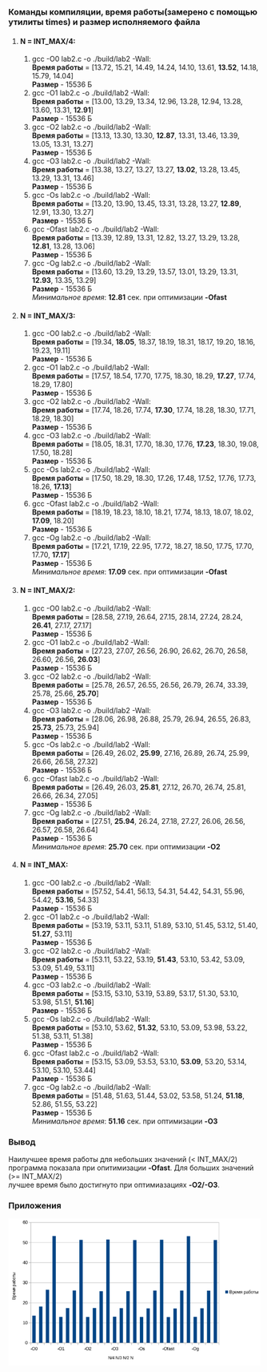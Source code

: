 ### Команды компиляции, время работы(замерено с помощью утилиты times) и размер исполняемого файла
1. #### N = INT_MAX/4:
    1. gcc -O0 lab2.c -o ./build/lab2 -Wall:\
    **Время работы** = [13.72, 15.21, 14.49, 14.24, 14.10, 13.61, **13.52**, 14.18, 15.79, 14.04]\
    **Размер** - 15536 Б
    2. gcc -O1 lab2.c -o ./build/lab2 -Wall:\
    **Время работы** = [13.00, 13.29, 13.34, 12.96, 13.28, 12.94, 13.28, 13.60, 13.31, **12.91**]\
    **Размер** - 15536 Б
    3. gcc -O2 lab2.c -o ./build/lab2 -Wall:\
    **Время работы** = [13.13, 13.30, 13.30, **12.87**, 13.31, 13.46, 13.39, 13.05, 13.31, 13.27]\
    **Размер** - 15536 Б
    4. gcc -O3 lab2.c -o ./build/lab2 -Wall:\
    **Время работы** = [13.38, 13.27, 13.27, 13.27, **13.02**, 13.28, 13.45, 13.29, 13.31, 13.46]\
    **Размер** - 15536 Б
    5. gcc -Os lab2.c -o ./build/lab2 -Wall:\
    **Время работы** = [13.20, 13.90, 13.45, 13.31, 13.28, 13.27, **12.89**, 12.91, 13.30, 13.27]\
    **Размер** - 15536 Б
    6. gcc -Ofast lab2.c -o ./build/lab2 -Wall:\
    **Время работы** = [13.39, 12.89, 13.31, 12.82, 13.27, 13.29, 13.28, **12.81**, 13.28, 13.06]\
    **Размер** - 15536 Б
    7. gcc -Og lab2.c -o ./build/lab2 -Wall:\
    **Время работы** = [13.60, 13.29, 13.29, 13.57, 13.01, 13.29, 13.31, **12.93**, 13.35, 13.29]\
    **Размер** - 15536 Б\
    *Минимальное время*: **12.81** сек. при оптимизации **-Ofast**
2. #### N = INT_MAX/3:
    1. gcc -O0 lab2.c -o ./build/lab2 -Wall:\
    **Время работы** = [19.34, **18.05**, 18.37, 18.19, 18.31, 18.17, 19.20, 18.16, 19.23, 19.11]\
    **Размер** - 15536 Б
    2. gcc -O1 lab2.c -o ./build/lab2 -Wall:\
    **Время работы** = [17.57, 18.54, 17.70, 17.75, 18.30, 18.29, **17.27**, 17.74, 18.29, 17.80]\
    **Размер** - 15536 Б
    3. gcc -O2 lab2.c -o ./build/lab2 -Wall:\
    **Время работы** = [17.74, 18.26, 17.74, **17.30**, 17.74, 18.28, 18.30, 17.71, 18.29, 18.30]\
    **Размер** - 15536 Б
    4. gcc -O3 lab2.c -o ./build/lab2 -Wall:\
    **Время работы** = [18.05, 18.31, 17.70, 18.30, 17.76, **17.23**, 18.30, 19.08, 17.50, 18.28]\
    **Размер** - 15536 Б
    5. gcc -Os lab2.c -o ./build/lab2 -Wall:\
    **Время работы** = [17.50, 18.29, 18.30, 17.26, 17.48, 17.52, 17.76, 17.73, 18.26, **17.13**]\
    **Размер** - 15536 Б
    6. gcc -Ofast lab2.c -o ./build/lab2 -Wall:\
    **Время работы** = [18.19, 18.23, 18.10, 18.21, 17.74, 18.13, 18.07, 18.02, **17.09**, 18.20]\
    **Размер** - 15536 Б
    7. gcc -Og lab2.c -o ./build/lab2 -Wall:\
    **Время работы** = [17.21, 17.19, 22.95, 17.72, 18.27, 18.50, 17.75, 17.70, 17.70, **17.17**]\
    **Размер** - 15536 Б\
    *Минимальное время*: **17.09** сек. при оптимизации **-Ofast**
3. #### N = INT_MAX/2:
    1. gcc -O0 lab2.c -o ./build/lab2 -Wall:\
    **Время работы** = [28.58, 27.19, 26.64, 27.15, 28.14, 27.24, 28.24, **26.41**, 27.17, 27.17]\
    **Размер** - 15536 Б
    2. gcc -O1 lab2.c -o ./build/lab2 -Wall:\
    **Время работы** = [27.23, 27.07, 26.56, 26.90, 26.62, 26.70, 26.58, 26.60, 26.56, **26.03**]\
    **Размер** - 15536 Б
    3. gcc -O2 lab2.c -o ./build/lab2 -Wall:\
    **Время работы** = [25.78, 26.57, 26.55, 26.56, 26.79, 26.74, 33.39, 25.78, 25.66, **25.70**]\
    **Размер** - 15536 Б
    4. gcc -O3 lab2.c -o ./build/lab2 -Wall:\
    **Время работы** = [28.06, 26.98, 26.88, 25.79, 26.94, 26.55, 26.83, **25.73**, 25.73, 25.94]\
    **Размер** - 15536 Б
    5. gcc -Os lab2.c -o ./build/lab2 -Wall:\
    **Время работы** = [26.49, 26.02, **25.99**, 27.16, 26.89, 26.74, 25.99, 26.66, 26.58, 27.32]\
    **Размер** - 15536 Б
    6. gcc -Ofast lab2.c -o ./build/lab2 -Wall:\
    **Время работы** = [26.49, 26.03, **25.81**, 27.12, 26.70, 26.74, 25.81, 26.66, 26.34, 27.05]\
    **Размер** - 15536 Б
    7. gcc -Og lab2.c -o ./build/lab2 -Wall:\
    **Время работы** = [27.51, **25.94**, 26.24, 27.18, 27.27, 26.06, 26.56, 26.57, 26.58, 26.64]\
    **Размер** - 15536 Б\
    *Минимальное время*: **25.70** сек. при оптимизации **-O2**
3. #### N = INT_MAX:
    1. gcc -O0 lab2.c -o ./build/lab2 -Wall:\
    **Время работы** = [57.52, 54.41, 56.13, 54.31, 54.42, 54.31, 55.96, 54.42, **53.16**, 54.33]\
    **Размер** - 15536 Б
    2. gcc -O1 lab2.c -o ./build/lab2 -Wall:\
    **Время работы** = [53.19, 53.11, 53.11, 51.89, 53.10, 51.45, 53.12, 51.40, **51.27**, 53.11]\
    **Размер** - 15536 Б
    3. gcc -O2 lab2.c -o ./build/lab2 -Wall:\
    **Время работы** = [53.11, 53.22, 53.19, **51.43**, 53.10, 53.42, 53.09, 53.09, 51.49, 53.11]\
    **Размер** - 15536 Б
    4. gcc -O3 lab2.c -o ./build/lab2 -Wall:\
    **Время работы** = [53.15, 53.10, 53.19, 53.89, 53.17, 51.30, 53.10, 53.98, 51.51, **51.16**]\
    **Размер** - 15536 Б
    5. gcc -Os lab2.c -o ./build/lab2 -Wall:\
    **Время работы** = [53.10, 53.62, **51.32**, 53.10, 53.09, 53.98, 53.22, 51.38, 53.11, 51.38]\
    **Размер** - 15536 Б
    6. gcc -Ofast lab2.c -o ./build/lab2 -Wall:\
    **Время работы** = [53.15, 53.09, 53.53, 53.10, **53.09**, 53.20, 53.14, 53.10, 53.10, 53.44]\
    **Размер** - 15536 Б
    7. gcc -Og lab2.c -o ./build/lab2 -Wall:\
    **Время работы** = [51.48, 51.63, 51.44, 53.02, 53.58, 51.24, **51.18**, 52.86, 51.55, 53.22]\
    **Размер** - 15536 Б\
    *Минимальное время*: **51.16** сек. при оптимизации **-O3**
### Вывод
Наилучшее время работы для небольших значений (< INT_MAX/2) программа показала при опитимизации **-Ofast**. Для больших значений (>= INT_MAX/2)\
лучшее время было достигнуто при оптимиазациях **-O2/-O3**.

### Приложения
![Alt text](image.png)